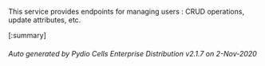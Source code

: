 






This service provides endpoints for managing users : CRUD operations, update attributes, etc.

[:summary]

###### Auto generated by Pydio Cells Enterprise Distribution v2.1.7 on 2-Nov-2020
